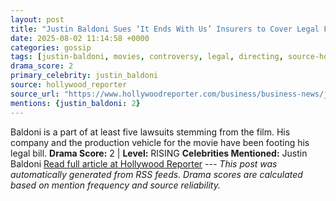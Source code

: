 ```yaml
---
layout: post
title: "Justin Baldoni Sues ‘It Ends With Us’ Insurers to Cover Legal Fees"
date: 2025-08-02 11:14:58 +0000
categories: gossip
tags: [justin-baldoni, movies, controversy, legal, directing, source-hollywood_reporter, drama-rising]
drama_score: 2
primary_celebrity: justin_baldoni
source: hollywood_reporter
source_url: "https://www.hollywoodreporter.com/business/business-news/justin-baldoni-sues-it-ends-with-us-insurers-1236336154/"
mentions: {justin_baldoni: 2}
---
```


Baldoni is a part of at least five lawsuits stemming from the film. His company and the production vehicle for the movie have been footing his legal bill. **Drama Score:** 2 | **Level:** RISING **Celebrities Mentioned:** Justin Baldoni [Read full article at Hollywood Reporter](https://www.hollywoodreporter.com/business/business-news/justin-baldoni-sues-it-ends-with-us-insurers-1236336154/) --- *This post was automatically generated from RSS feeds. Drama scores are calculated based on mention frequency and source reliability.*